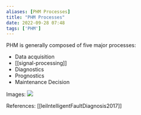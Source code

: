 ```yaml
---
aliases: [PHM Processes] 
title: "PHM Processes"
date: 2022-09-28 07:48
tags: ['PHM']
---
```


PHM is generally composed of five major processes:
- Data acquisition
- [[signal-processing]]
- Diagnostics
- Prognostics
- Maintenance Decision

Images:
![](https://i.imgur.com/JZZjqdR.png)


References:
[[leiIntelligentFaultDiagnosis2017]]